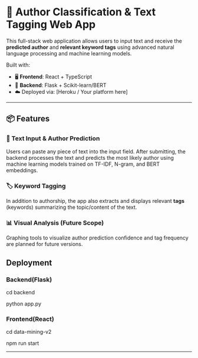 # 🧠 Author Classification & Text Tagging Web App

This full-stack web application allows users to input text and receive the **predicted author** and **relevant keyword tags** using advanced natural language processing and machine learning models.

Built with:
- 🖥️ **Frontend**: React + TypeScript
- 🧠 **Backend**: Flask + Scikit-learn/BERT
- ☁️ Deployed via: [Heroku / Your platform here]

---

## 📦 Features

### 📝 Text Input & Author Prediction
Users can paste any piece of text into the input field. After submitting, the backend processes the text and predicts the most likely author using machine learning models trained on TF-IDF, N-gram, and BERT embeddings.

### 🏷 Keyword Tagging
In addition to authorship, the app also extracts and displays relevant **tags** (keywords) summarizing the topic/content of the text.

### 📊 Visual Analysis (Future Scope)
Graphing tools to visualize author prediction confidence and tag frequency are planned for future versions.

## Deployment

### Backend(Flask)
cd backend  

python app.py

### Frontend(React)
cd data-mining-v2  

npm run start

---




